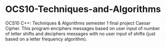 # OCS10-Techniques-and-Algorithms
OCS10 C++: Techniques &amp; Algorithms semester 1 final project Caesar Cipher. This program enciphers messages based on user input of number of letter shifts  and deciphers messages with no user input of shifts (just based on a letter frequency algorithm).
